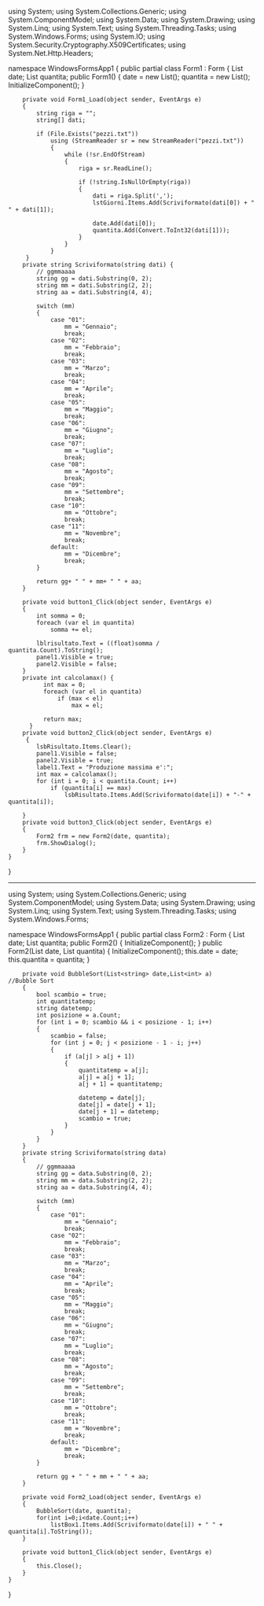 using System;
using System.Collections.Generic;
using System.ComponentModel;
using System.Data;
using System.Drawing;
using System.Linq;
using System.Text;
using System.Threading.Tasks;
using System.Windows.Forms;
using System.IO;
using System.Security.Cryptography.X509Certificates;
using System.Net.Http.Headers;

namespace WindowsFormsApp1
{
    public partial class Form1 : Form
    {
        List<string> date;
        List<int> quantita;
        public Form1()
        {
            date = new List<string>();
            quantita = new List<int>();
            InitializeComponent();
        }

        private void Form1_Load(object sender, EventArgs e)
        {
            string riga = "";
            string[] dati;
            
            if (File.Exists("pezzi.txt"))
                using (StreamReader sr = new StreamReader("pezzi.txt"))
                {
                    while (!sr.EndOfStream)
                    {
                        riga = sr.ReadLine();

                        if (!string.IsNullOrEmpty(riga))
                        {
                            dati = riga.Split(',');
                            lstGiorni.Items.Add(Scriviformato(dati[0]) + " " + dati[1]);

                            date.Add(dati[0]);
                            quantita.Add(Convert.ToInt32(dati[1]));
                        }
                    }
                } 
         }
        private string Scriviformato(string dati) {
            // ggmmaaaa
            string gg = dati.Substring(0, 2);
            string mm = dati.Substring(2, 2);
            string aa = dati.Substring(4, 4);

            switch (mm)
            {
                case "01":
                    mm = "Gennaio";
                    break;
                case "02":
                    mm = "Febbraio";
                    break;
                case "03":
                    mm = "Marzo";
                    break;
                case "04":
                    mm = "Aprile";
                    break;
                case "05":
                    mm = "Maggio";
                    break;
                case "06":
                    mm = "Giugno";
                    break;
                case "07":
                    mm = "Luglio";
                    break;
                case "08":
                    mm = "Agosto";
                    break;
                case "09":
                    mm = "Settembre";
                    break;
                case "10":
                    mm = "Ottobre";
                    break;
                case "11":
                    mm = "Novembre";
                    break;
                default:
                    mm = "Dicembre";
                    break;
            }
            
            return gg+ " " + mm+ " " + aa;
        }

        private void button1_Click(object sender, EventArgs e)
        {
            int somma = 0;
            foreach (var el in quantita)
                somma += el;

            lblrisultato.Text = ((float)somma / quantita.Count).ToString();
            panel1.Visible = true;
            panel2.Visible = false;
        }
        private int calcolamax() {
              int max = 0;
              foreach (var el in quantita)
                  if (max < el)
                      max = el;

              return max;
          }
        private void button2_Click(object sender, EventArgs e)
         {
            lsbRisultato.Items.Clear();
            panel1.Visible = false;
            panel2.Visible = true;
            label1.Text = "Produzione massima e':";
            int max = calcolamax();
            for (int i = 0; i < quantita.Count; i++)
                if (quantita[i] == max)
                    lsbRisultato.Items.Add(Scriviformato(date[i]) + "-" + quantita[i]);

        }
        private void button3_Click(object sender, EventArgs e)
        {
            Form2 frm = new Form2(date, quantita);
            frm.ShowDialog();
        }
    }
}
_______________________________________________________________________________________________________________________
using System;
using System.Collections.Generic;
using System.ComponentModel;
using System.Data;
using System.Drawing;
using System.Linq;
using System.Text;
using System.Threading.Tasks;
using System.Windows.Forms;

namespace WindowsFormsApp1
{
    public partial class Form2 : Form
    {
        List<string> date;
        List<int> quantita;
        public Form2()
        {
            InitializeComponent();
        }
        public Form2(List<string> date, List<int> quantita)
        {
            InitializeComponent();
            this.date = date;
            this.quantita = quantita;
        }

        private void BubbleSort(List<string> date,List<int> a)     //Bubble Sort
        {
            bool scambio = true;
            int quantitatemp;
            string datetemp;
            int posizione = a.Count;
            for (int i = 0; scambio && i < posizione - 1; i++)
            {
                scambio = false;
                for (int j = 0; j < posizione - 1 - i; j++)
                {
                    if (a[j] > a[j + 1])
                    {
                        quantitatemp = a[j];
                        a[j] = a[j + 1];
                        a[j + 1] = quantitatemp;

                        datetemp = date[j];
                        date[j] = date[j + 1];
                        date[j + 1] = datetemp;
                        scambio = true;
                    }
                }
            }
        }
        private string Scriviformato(string data)
        {
            // ggmmaaaa
            string gg = data.Substring(0, 2);
            string mm = data.Substring(2, 2);
            string aa = data.Substring(4, 4);

            switch (mm)
            {
                case "01":
                    mm = "Gennaio";
                    break;
                case "02":
                    mm = "Febbraio";
                    break;
                case "03":
                    mm = "Marzo";
                    break;
                case "04":
                    mm = "Aprile";
                    break;
                case "05":
                    mm = "Maggio";
                    break;
                case "06":
                    mm = "Giugno";
                    break;
                case "07":
                    mm = "Luglio";
                    break;
                case "08":
                    mm = "Agosto";
                    break;
                case "09":
                    mm = "Settembre";
                    break;
                case "10":
                    mm = "Ottobre";
                    break;
                case "11":
                    mm = "Novembre";
                    break;
                default:
                    mm = "Dicembre";
                    break;
            }

            return gg + " " + mm + " " + aa;
        }

        private void Form2_Load(object sender, EventArgs e)
        {
            BubbleSort(date, quantita);
            for(int i=0;i<date.Count;i++)
                listBox1.Items.Add(Scriviformato(date[i]) + " " + quantita[i].ToString());
        }

        private void button1_Click(object sender, EventArgs e)
        {
            this.Close();
        }
    }
}
